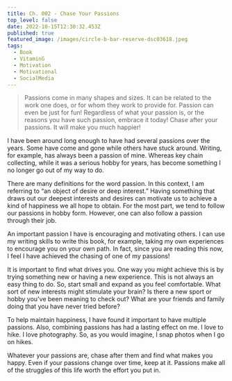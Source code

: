```yaml
---
title: Ch. 002 - Chase Your Passions
top_level: false
date: 2022-10-15T12:30:32.453Z
published: true
featured_image: /images/circle-b-bar-reserve-dsc03618.jpeg
tags:
  - Book
  - VitaminG
  - Motivation
  - Motivational
  - SocialMedia
---
```

> Passions come in many shapes and sizes. It can be related to the work one does, or for whom they work to provide for. Passion can even be just for fun! Regardless of what your passion is, or the reasons you have such passion, embrace it today! Chase after your passions. It will make you much happier!

I have been around long enough to have had several passions over the years. Some have come and gone while others have stuck around. Writing, for example, has always been a passion of mine. Whereas key chain collecting, while it was a serious hobby for years, has become something I no longer go out of my way to do.

There are many definitions for the word passion. In this context, I am referring to “an object of desire or deep interest.” Having something that draws out our deepest interests and desires can motivate us to achieve a kind of happiness we all hope to obtain. For the most part, we tend to follow our passions in hobby form. However, one can also follow a passion through their job.

An important passion I have is encouraging and motivating others. I can use my writing skills to write this book, for example, taking my own experiences to encourage you on your own path. In fact, since you are reading this now, I feel I have achieved the chasing of one of my passions!

It is important to find what drives you. One way you might achieve this is by trying something new or having a new experience. This is not always an easy thing to do. So, start small and expand as you feel comfortable. What sort of new interests might stimulate your brain? Is there a new sport or hobby you've been meaning to check out? What are your friends and family doing that you have never tried before?

To help maintain happiness, I have found it important to have multiple passions. Also, combining passions has had a lasting effect on me. I love to hike. I love photography. So, as you would imagine, I snap photos when I go on hikes.

Whatever your passions are, chase after them and find what makes you happy. Even if your passions change over time, keep at it. Passions make all of the struggles of this life worth the effort you put in.
